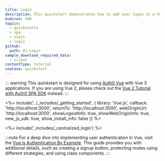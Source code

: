 ```yaml
---
title: Login
description: This quickstart demonstrates how to add user login to a Vue.JS application using Auth0.
budicon: 448
topics:
  - quickstarts
  - spa
  - vuejs
  - login
github:
  path: 01-Login
sample_download_required_data:
  - client
contentType: tutorial
useCase: quickstart
---
```


<!-- markdownlint-disable MD034 MD041 -->

::: warning
This quickstart is designed for using [Auth0 Vue](https://github.com/auth0/auth0-vue) with Vue 3 applications. If you are using Vue 2, please check out the [Vue 2 Tutorial with Auth0 SPA SDK](https://github.com/auth0/auth0-vue/blob/main/tutorial/vue2-login.md) instead.
:::

<%= include('../_includes/_getting_started', { library: 'Vue.js', callback: 'http://localhost:3000', returnTo: 'http://localhost:3000', webOriginUrl: 'http://localhost:3000', showLogoutInfo: true, showWebOriginInfo: true, new_js_sdk: true, show_install_info: false }) %>

<%= include('_includes/_centralized_login') %>

:::note
For a deep dive into implementing user authentication in Vue, visit the [Vue.js Authentication By Example](https://developer.auth0.com/resources/guides/spa/vue/basic-authentication#integrate-vue-js-with-an-api-server/). This guide provides you with additional details, such as creating a signup button, protecting routes using different strategies, and using class components. 
:::